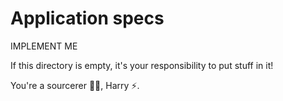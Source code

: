 # Application specs

IMPLEMENT ME

If this directory is empty, it's your responsibility to put stuff in it!

You're a sourcerer 🧙‍♂️, Harry ⚡️.
